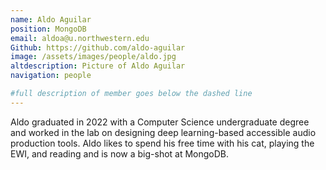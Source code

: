```yaml
---
name: Aldo Aguilar
position: MongoDB
email: aldoa@u.northwestern.edu
Github: https://github.com/aldo-aguilar
image: /assets/images/people/aldo.jpg
altdescription: Picture of Aldo Aguilar
navigation: people

#full description of member goes below the dashed line
---
```

Aldo graduated in 2022 with a Computer Science undergraduate degree and worked in the lab on designing deep learning-based accessible audio production tools. Aldo likes to spend his free time with his cat, playing the EWI, and reading and is now a big-shot at MongoDB.


